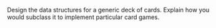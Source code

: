 Design the data structures for a generic deck of cards. Explain how you would subclass it to implement particular card games.